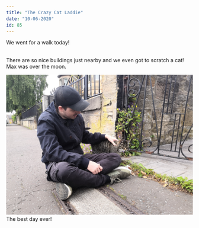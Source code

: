 ```yaml
---
title: "The Crazy Cat Laddie"
date: "10-06-2020"
id: 85
---
```

We went for a walk today! <br><br>

There are so nice buildings just nearby and we even got to scratch a cat! Max was over the moon.

![Max scratching a cat](../images/June/11.jpg)
The best day ever!